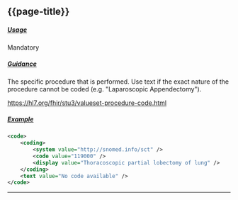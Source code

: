 ## {{page-title}}

<h5><ins>Usage</ins></h5>

<span class="mro-circle mandatory" title="Mandatory"></span> Mandatory

<h5><ins>Guidance</ins></h5>

	
The specific procedure that is performed. Use text if the exact nature of the procedure cannot be coded (e.g. "Laparoscopic Appendectomy").

https://hl7.org/fhir/stu3/valueset-procedure-code.html


<h5><ins>Example</ins></h5>

```xml
<code>
    <coding>
        <system value="http://snomed.info/sct" />
        <code value="119000" />
        <display value="Thoracoscopic partial lobectomy of lung" />
    </coding>
    <text value="No code available" />
</code>
```

---